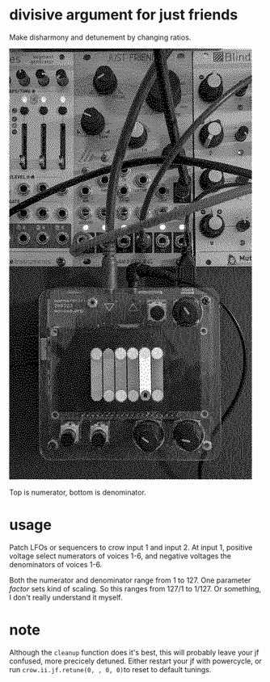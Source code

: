# divisive argument for just friends

Make disharmony and detunement by changing ratios.

![](divisive-argument.gif)

Top is numerator, bottom is denominator.

# usage

Patch LFOs or sequencers to crow input 1 and input 2. At input 1, positive voltage select numerators of voices 1-6, and negative voltages the denominators of voices 1-6.

Both the numerator and denominator range from 1 to 127. One parameter *factor* sets kind of scaling. So this ranges from 127/1 to 1/127. Or something, I don't really understand it myself.

# note

Although the `cleanup` function does it's best, this will probably leave your jf confused, more precicely detuned. Either restart your jf with powercycle, or run `crow.ii.jf.retune(0, , 0, 0)`to reset to default tunings.
